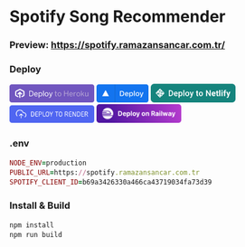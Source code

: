 # Spotify Song Recommender
### Preview: https://spotify.ramazansancar.com.tr/

### Deploy
[<img alt="Deploy to Heroku" src="https://github.com/ramazansancar/spotify-song-recommender/raw/master/assets/heroku-deploy.svg" width="150">](https://www.heroku.com/deploy/?template=https://github.com/ramazansancar/spotify-song-recommender&env[NODE_ENV]=production&env[PUBLIC_URL]=https://spotify.ramazansancar.com.tr&env[SPOTIFY_CLIENT_ID]=update+pls)
[<img alt="Deploy to Vercel" src="https://github.com/ramazansancar/spotify-song-recommender/raw/master/assets/vercel_big.png" width="92">](https://vercel.com/new/git/external?repository-url=https://github.com/ramazansancar/spotify-song-recommender&project-name=spotify-song-recommender&repository-name=spotify-song-recommender)
[<img alt="Deploy to Netlify" src="https://github.com/ramazansancar/spotify-song-recommender/raw/master/assets/netlify-deploy.svg" width="150">](https://app.netlify.com/start/deploy?repository=https://github.com/ramazansancar/spotify-song-recommender)
[<img alt="Deploy to Render" src="https://github.com/ramazansancar/spotify-song-recommender/raw/master/assets/deploy-to-render-button.svg" width="150">](https://render.com/deploy?repo=https://github.com/ramazansancar/spotify-song-recommender)
[<img alt="Deploy to Railway" src="https://github.com/ramazansancar/spotify-song-recommender/raw/master/assets/railway-deploy.svg" width="150">](https://railway.app/new/template/UcfVrH)


### .env
```ruby
NODE_ENV=production
PUBLIC_URL=https://spotify.ramazansancar.com.tr
SPOTIFY_CLIENT_ID=b69a3426330a466ca43719034fa73d39
```

### Install & Build
```ruby
npm install
npm run build
```
